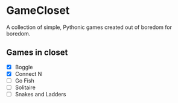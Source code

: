 # GameCloset
A collection of simple, Pythonic games created out of boredom for boredom.

## Games in closet
- [x] Boggle
- [x] Connect N
- [ ] Go Fish
- [ ] Solitaire
- [ ] Snakes and Ladders
